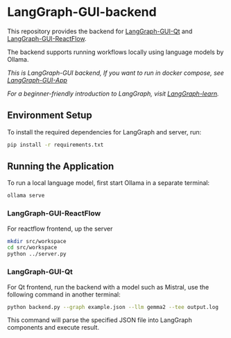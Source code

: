 # LangGraph-GUI-backend

This repository provides the backend for [LangGraph-GUI-Qt](https://github.com/LangGraph-GUI/LangGraph-GUI-Qt) and [LangGraph-GUI-ReactFlow](https://github.com/LangGraph-GUI/LangGraph-GUI).

The backend supports running workflows locally using language models by Ollama.

*This is LangGraph-GUI backend, If you want to run in docker compose, see [LangGraph-GUI-App](https://github.com/LangGraph-GUI/LangGraph-GUI-App)*

*For a beginner-friendly introduction to LangGraph, visit [LangGraph-learn](https://github.com/LangGraph-GUI/LangGraph-learn).*

## Environment Setup

To install the required dependencies for LangGraph and server, run:
```bash
pip install -r requirements.txt
```

## Running the Application

To run a local language model, first start Ollama in a separate terminal:
```bash
ollama serve
```

### LangGraph-GUI-ReactFlow

For reactflow frontend, up the server
```bash
mkdir src/workspace
cd src/workspace
python ../server.py
```


### LangGraph-GUI-Qt

For Qt frontend, run the backend with a model such as Mistral, use the following command in another terminal:
```bash
python backend.py --graph example.json --llm gemma2 --tee output.log
```

This command will parse the specified JSON file into LangGraph components and execute result.
